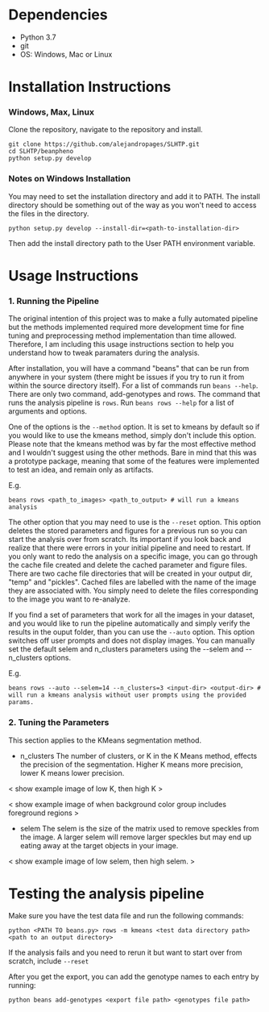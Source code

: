 # Dependencies
- Python 3.7
- git
- OS: Windows, Mac or Linux

# Installation Instructions

### Windows, Max, Linux

Clone the repository, navigate to the repository and install.

```
git clone https://github.com/alejandropages/SLHTP.git
cd SLHTP/beanpheno
python setup.py develop
```

### Notes on Windows Installation
You may need to set the installation directory and add it to PATH. The install directory should be something out of the way as you won't need to access the files in the directory. 

```
python setup.py develop --install-dir=<path-to-installation-dir>
```
Then add the install directory path to the User PATH environment variable. 

# Usage Instructions

### 1. Running the Pipeline

The original intention of this project was to make a fully automated pipeline but the methods implemented required more development time for fine tuning and preprocessing method implementation than time allowed. Therefore, I am including this usage instructions section to help you understand how to tweak paramaters during the analysis.

After installation, you will have a command "beans" that can be run from anywhere in your system (there might be issues if you try to run it from within the source directory itself). For a list of commands run `beans --help`. There are only two command, add-genotypes and rows. The command that runs the analysis pipeline is `rows`. Run `beans rows --help` for a list of arguments and options.



One of the options is the `--method` option. It is set to kmeans by default so if you would like to use the kmeans method, simply don't include this option. Please note that the kmeans method was by far the most effective method and I wouldn't suggest using the other methods. Bare in mind that this was a prototype package, meaning that some of the features were implemented to test an idea, and remain only as artifacts.

E.g.
```
beans rows <path_to_images> <path_to_output> # will run a kmeans analysis
```

The other option that you may need to use is the `--reset` option. This option deletes the stored parameters and figures for a previous run so you can start the analysis over from scratch. Its important if you look back and realize that there were errors in your initial pipeline and need to restart. If you only want to redo the analysis on a specific image, you can go through the cache file created and delete the cached parameter and figure files. There are two cache file directories that will be created in your output dir, "temp" and "pickles". Cached files are labelled with the name of the image they are associated with. You simply need to delete the files corresponding to the image you want to re-analyze.

If you find a set of parameters that work for all the images in your dataset, and you would like to run the pipeline automatically and simply verify the results in the ouput folder, than you can use the `--auto` option. This option switches off user prompts and does not display images. You can manually set the default selem and n_clusters parameters using the --selem and --n_clusters options.

E.g.
```
beans rows --auto --selem=14 --n_clusters=3 <input-dir> <output-dir> # will run a kmeans analysis without user prompts using the provided params.
```

### 2. Tuning the Parameters

This section applies to the KMeans segmentation method. 

- n_clusters
The number of clusters, or K in the K Means method, effects the precision of the segmentation. Higher K means more precision, lower K means lower precision.

< show example image of low K, then high K >

< show example image of when background color group includes foreground regions >

- selem
The selem is the size of the matrix used to remove speckles from the image. A larger selem will remove larger speckles but may end up eating away at the target objects in your image. 

< show example image of low selem, then high selem. >

# Testing the analysis pipeline
Make sure you have the test data file and run the following commands:
```
python <PATH TO beans.py> rows -m kmeans <test data directory path> <path to an output directory>
```

If the analysis fails and you need to rerun it but want to start over from scratch, include `--reset`

After you get the export, you can add the genotype names to each entry by running:
```
python beans add-genotypes <export file path> <genotypes file path>
```
